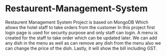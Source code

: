 # Restaurent-Management-System
Restaurent Management System Project is based on MongoDB Which allows the hotel staff to take orders from the customer
In this project first login page is used for security purpose and only staff can login.
A menu is created for the staff to take order which can be updated later.
We can add any dish in the menu as well as can remove any dish from the menu also we can change the price of the dish.
Lastly, it will show the bill including GST.
